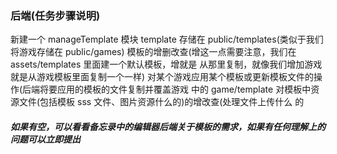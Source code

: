 ### 后端(任务步骤说明)

新建一个 manageTemplate 模块
template 存储在 public/templates(类似于我们将游戏存储在 public/games)
模板的增删改查(增这一点需要注意，我们在assets/templates 里面建一个默认模板，增就是
从那里复制，就像我们增加游戏就是从游戏模板里面复制一个一样)
对某个游戏应用某个模板或更新模板文件的操作(后端将要应用的模板的文件复制并覆盖游戏
中的 game/template
对模板中资源文件(包括模板 sss 文件、图片资源什么的)的增改查(处理文件上传什么
的

##### 如果有空，可以看看备忘录中的编辑器后端关于模板的需求，如果有任何理解上的问题可以立即提出